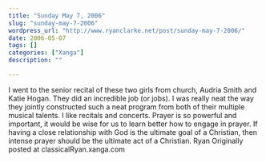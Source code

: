 ```yaml
---
title: "Sunday May 7, 2006"
slug: "sunday-may-7-2006"
wordpress_url: "http://www.ryanclarke.net/post/sunday-may-7-2006/"
date: 2006-05-07
tags: []
categories: ["Xanga"]
description: ""

---
```


I went to the senior recital of these two girls from church, Audria Smith and Katie Hogan. They did an incredible job (or jobs). I was really neat the way they jointly constructed such a neat program from both of their multiple musical talents. I like recitals and concerts.
Prayer is so powerful and important, it would be wise for us to learn better how to engage in prayer. If having a close relationship with God is the ultimate goal of a Christian, then intense prayer should be the ultimate act of a Christian.
Ryan
Originally posted at classicalRyan.xanga.com
